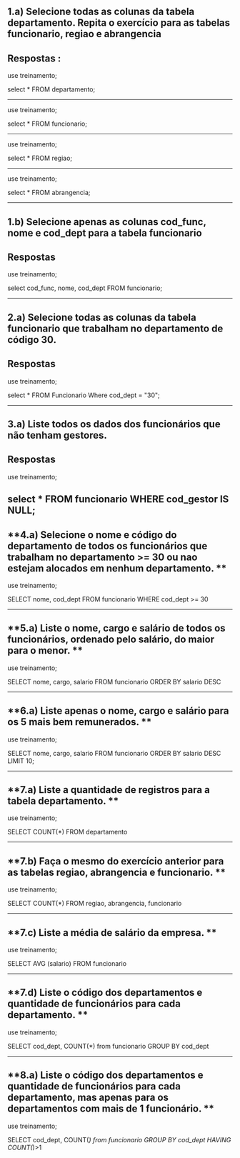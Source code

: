 **1.a) Selecione todas as colunas da tabela departamento. Repita o exercício para as tabelas funcionario, regiao e abrangencia**
-
## Respostas :



use treinamento;

select *
FROM departamento;

---------------------------------
use treinamento;

select *
FROM  funcionario;

-------
use treinamento;

select *
FROM  regiao;

----

use treinamento;

select *
FROM abrangencia;

----
**1.b) Selecione apenas as colunas cod_func, nome e cod_dept para a tabela funcionario**
-
Respostas
-
use treinamento;

select cod_func, nome, cod_dept
FROM funcionario;

-----
**2.a) Selecione todas as colunas da tabela funcionario que trabalham no departamento de código 30.**
-
Respostas
-

use treinamento;

select *
FROM Funcionario
Where cod_dept = "30";

---
**3.a) Liste todos os dados dos funcionários que não tenham gestores.**
-
Respostas
-
use treinamento;

select *
FROM  funcionario
WHERE cod_gestor IS NULL;
---
**4.a) Selecione o nome e código do departamento de todos os funcionários que trabalham no departamento >= 30 ou nao estejam alocados em nenhum departamento. 
**
-
use treinamento;

SELECT nome, cod_dept
FROM funcionario
WHERE cod_dept >= 30

---
**5.a) Liste o nome, cargo e salário de todos os funcionários, ordenado pelo salário, do maior para o menor.
**
-
use treinamento;

SELECT nome, cargo, salario
FROM funcionario
ORDER BY salario DESC

---
**6.a) Liste apenas o nome, cargo e salário para os 5 mais bem remunerados.
**
-
use treinamento;

SELECT nome, cargo, salario
FROM funcionario
ORDER BY salario DESC
LIMIT 10;

---
**7.a) Liste a quantidade de registros para a tabela departamento.
**
-
use treinamento;

SELECT COUNT(*)
FROM departamento

---
**7.b) Faça o mesmo do exercício anterior para as tabelas regiao, abrangencia e funcionario.
**
-
use treinamento;

SELECT COUNT(*)
FROM regiao, abrangencia, funcionario

---
**7.c) Liste a média de salário da empresa. 
**
-
use treinamento;

SELECT AVG (salario)
FROM funcionario

---
**7.d) Liste o código dos departamentos e quantidade de funcionários para cada departamento.
**
-
use treinamento;

SELECT cod_dept, COUNT(*)
from funcionario
GROUP BY cod_dept

---
**8.a) Liste o código dos departamentos e quantidade de funcionários para cada departamento, mas apenas para os departamentos com mais de 1 funcionário.
**
-
use treinamento;

SELECT cod_dept, COUNT(*)
from funcionario
GROUP BY cod_dept
HAVING COUNT(*)>1

